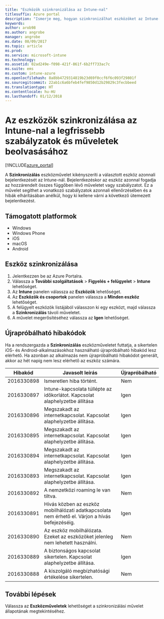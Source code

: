 ```yaml
---
title: "Eszközök szinkronizálása az Intune-nal"
titlesuffix: Azure portal
description: "Ismerje meg, hogyan szinkronizálhat eszközöket az Intune-nal, hogy beolvassák a legfrissebb szabályzatokat és műveleteket.”"
keywords: 
author: arob98
ms.author: angrobe
manager: angrobe
ms.date: 08/09/2017
ms.topic: article
ms.prod: 
ms.service: microsoft-intune
ms.technology: 
ms.assetid: 02ad249e-f098-421f-861f-6b2ff733ac7c
ms.suite: ems
ms.custom: intune-azure
ms.openlocfilehash: 8a8bb4729314819b23d69f0ccf6f6c093f29801f
ms.sourcegitcommit: 22ab1c6a6bfeb4fef9850d12b29829c3fecbbeed
ms.translationtype: HT
ms.contentlocale: hu-HU
ms.lasthandoff: 01/12/2018
---
```

# <a name="sync-devices-with-intune-to-get-the-latest-policies-and-actions"></a>Az eszközök szinkronizálása az Intune-nal a legfrissebb szabályzatok és műveletek beolvasásához


[!INCLUDE[azure_portal](./includes/azure_portal.md)]

A **Szinkronizálás** eszközművelet kikényszeríti a választott eszköz azonnali bejelentkezését az Intune-nál. Bejelentkezéskor az eszköz azonnal fogadja az hozzárendelt összes függőben lévő műveletet vagy szabályzatot.  Ez a művelet segíthet a vonatkozó szabályzatok azonnali ellenőrzésében és a hibák elhárításában anélkül, hogy ki kellene várni a következő ütemezett bejelentkezést.

## <a name="supported-platforms"></a>Támogatott platformok

- Windows
- Windows Phone
- iOS
- macOS
- Android

## <a name="how-to-sync-a-device"></a>Eszköz szinkronizálása

1. Jelentkezzen be az Azure Portalra.
2. Válassza a **További szolgáltatások** > **Figyelés + felügyelet** > **Intune** lehetőséget.
3. Az **Intune** panelen válassza az **Eszközök** lehetőséget.
4. Az **Eszközök és csoportok** panelen válassza a **Minden eszköz** lehetőséget.
5. A felügyelt eszközök listájából válasszon ki egy eszközt, majd válassza a **Szinkronizálás** távoli műveletet.
7. A művelet megerősítéséhez válassza az **Igen** lehetőséget.


## <a name="retriable-error-codes"></a>Újrapróbálható hibakódok

Ha a rendszergazda a **Szinkronizálás** eszközműveletet futtatja, a sikertelen iOS- és Android-alkalmazásokhoz használható újrapróbálható hibakód lesz elérhető. Ha azonban az alkalmazás nem újrapróbálható hibakódot generált, akkor az hét napig nem lesz elérhető az eszköz számára.


| Hibakód  | Javasolt leírás                                                                                                                  | Újrapróbálható |
|-------------|----------------------------------------------------------------------------------------------------------------------------------------|-----------|
| 2016330898 | Ismeretlen hiba történt.                                                                                                             | Nem        |
| 2016330897 | Intune-kapcsolata túllépte az időkorlátot. Kapcsolat alaphelyzetbe állítása                                                                             | Igen       |
| 2016330896 | Megszakadt az internetkapcsolat. Kapcsolat alaphelyzetbe állítása.                                                                            | Igen       |
| 2016330895 | Megszakadt az internetkapcsolat. Kapcsolat alaphelyzetbe állítása.                                                                            | Igen       |
| 2016330894 | Megszakadt az internetkapcsolat. Kapcsolat alaphelyzetbe állítása.                                                                            | Igen       |
| 2016330893 | Megszakadt az internetkapcsolat. Kapcsolat alaphelyzetbe állítása.                                                                            | Igen       |
| 2016330892 | A nemzetközi roaming le van tiltva.                                                                                                     | Nem        |
| 2016330891 | Hívás közben az eszköz mobilhálózati adatkapcsolata nem érhető el. Várjon a hívás befejezéséig. | Igen       |
| 2016330890 | Az eszköz mobilhálózata. Ezeket az eszközöket jelenleg nem lehetett használni.                                                   | Nem        |
| 2016330889 | A biztonságos kapcsolat sikertelen. Kapcsolat alaphelyzetbe állítása.                                                                                   | Igen       |
| 2016330888 | A kiszolgáló megbízhatósági értékelése sikertelen.                                                                                                | Nem        |

## <a name="next-steps"></a>További lépések

Válassza az **Eszközműveletek** lehetőséget a szinkronizálási művelet állapotának megtekintéséhez. 

